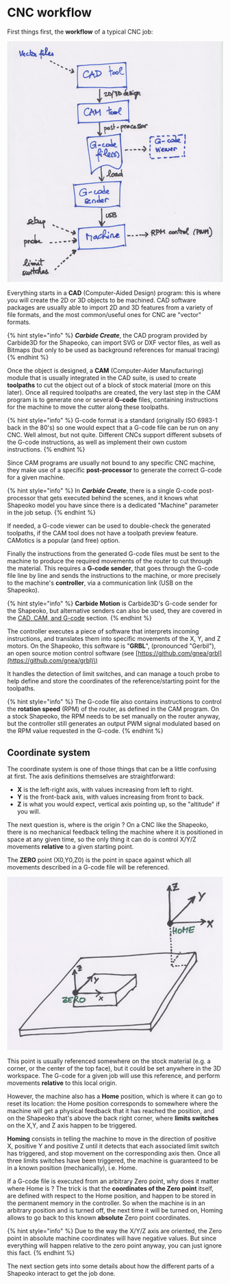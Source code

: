 # CNC workflow

First things first, the **workflow** of a typical CNC job: 

![](.gitbook/assets/workflow2.png)

Everything starts in a **CAD** \(Computer-Aided Design\) program: this is where you will create the 2D or 3D objects to be machined. CAD software packages are usually able to import 2D and 3D features from a variety of file formats, and the most common/useful ones for CNC are "vector" formats. 

{% hint style="info" %}
 _**Carbide Create**_, the CAD program provided by Carbide3D for the Shapeoko, can import SVG or DXF vector files, as well as Bitmaps \(but only to be used as background references for manual tracing\)
{% endhint %}

Once the object is designed, a **CAM** \(Computer-Aider Manufacturing\) module that is usually integrated in the CAD suite, is used to create **toolpaths** to cut the object out of a block of stock material \(more on this later\). Once all required toolpaths are created, the very last step in the CAM program is to generate one or several **G-code** files, containing instructions for the machine to move the cutter along these toolpaths.

{% hint style="info" %}
G-code format is a standard \(originally ISO 6983-1 back in the 80's\) so one would expect that a G-code file can be run on any CNC. Well almost, but not quite. Different CNCs support different subsets of the G-code instructions, as well as implement their own custom instructions.
{% endhint %}

Since CAM programs are usually not bound to any specific CNC machine, they make use of a specific **post-processor** to generate the correct G-code for a given machine.

{% hint style="info" %}
In _**Carbide Create**_, there is a single G-code post-processor that gets executed behind the scenes, and it knows what Shapeoko model you have since there is a dedicated "Machine" parameter in the job setup.
{% endhint %}

If needed, a G-code viewer can be used to double-check the generated toolpaths, if the CAM tool does not have a toolpath preview feature. CAMotics is a popular \(and free\) option.

Finally the instructions from the generated G-code files must be sent to the machine to produce the required movements of the router to cut through the material. This requires a **G-code sender**, that goes through the G-code file line by line and sends the instructions to the machine, or more precisely to the machine's **controller**, via a communication link \(USB on the Shapeoko\).

{% hint style="info" %}
 **Carbide Motion** is Carbide3D's G-code sender for the Shapeoko, but alternative senders can also be used, they are covered in the [CAD, CAM, and G-code](cad-cam-tools.md#g-code-senders) section.
{% endhint %}

The controller executes a piece of software that interprets incoming instructions, and translates them into specific movements of the X, Y, and Z motors. On the Shapeoko, this software is "**GRBL**", \(pronounced "Gerbil"\), an open source motion control software \(see [https://github.com/gnea/grbl](https://github.com/gnea/grbl)\)

It handles the detection of limit switches, and can manage a touch probe to help define and store the coordinates of the reference/starting point for the toolpaths.

{% hint style="info" %}
The G-code file also contains instructions to control the **rotation speed** \(RPM\) of the router, as defined in the CAM program. On a stock Shapeoko, the RPM needs to be set manually on the router anyway, but the controller still generates an output PWM signal modulated based on the RPM value requested in the G-code.
{% endhint %}

## Coordinate system

The coordinate system is one of those things that can be a little confusing at first. The axis definitions themselves are straightforward:

* **X** is the left-right axis, with values increasing from left to right.
* **Y** is the front-back axis, with values increasing from front to back.
* **Z** is what you would expect, vertical axis pointing up, so the "altitude" if you will.

The next question is, where is the origin ? On a CNC like the Shapeoko, there is no mechanical feedback telling the machine where it is positioned in space at any given time, so the only thing it can do is control X/Y/Z movements **relative** to a given starting point.

The **ZERO** point \(X0,Y0,Z0\) is the point in space against which all movements described in a G-code file will be referenced.

![](.gitbook/assets/coordinate_system800.png)

This point is usually referenced somewhere on the stock material \(e.g. a corner, or the center of the top face\), but it could be set anywhere in the 3D workspace. The G-code for a given job will use this reference, and perform movements **relative** to this local origin.

However, the machine also has a **Home** position, which is where it can go to reset its location: the Home position corresponds to somewhere where the machine will get a physical feedback that it has reached the position, and on the Shapeoko that's above the back right corner, where **limits switches** on the X,Y, and Z axis happen to be triggered.

**Homing** consists in telling the machine to move in the direction of positive X, positive Y and positive Z until it detects that each associated limit switch has triggered, and stop movement on the corresponding axis then. Once all three limits switches have been triggered, the machine is guaranteed to be in a known position \(mechanically\), i.e. Home.

If a G-code file is executed from an arbitrary Zero point, why does it matter where Home is ? The trick is that the **coordinates of the Zero point** itself, are defined with respect to the Home position, and happen to be stored in the permanent memory in the controller. So when the machine is in an arbitrary position and is turned off, the next time it will be turned on, Homing allows to go back to this known **absolute** Zero point coordinates.

{% hint style="info" %}
Due to the way the X/Y/Z axis are oriented, the Zero point in absolute machine coordinates will have negative values. But since everything will happen relative to the zero point anyway, you can just ignore this fact.
{% endhint %}

The next section gets into some details about how the different parts of a Shapeoko interact to get the job done. 

